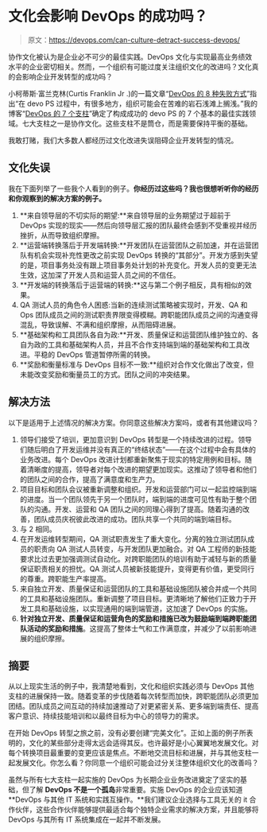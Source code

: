 # 文化会影响 DevOps 的成功吗？

> 原文：<https://devops.com/can-culture-detract-success-devops/>

协作文化被认为是企业必不可少的最佳实践。DevOps 文化与实现最高业务绩效水平的企业密切相关。然而，一个组织有可能过度关注组织文化的改进吗？文化真的会影响企业开发转型的成功吗？

小柯蒂斯·富兰克林(Curtis Franklin Jr .)的一篇文章“[DevOps 的 8 种失败方式](http://www.informationweek.com/devops/8-ways-to-fail-at-devops/d/d-id/1326521)”指出“在 devo PS 过程中，有很多地方，组织可能会在苦难的岩石浅滩上搁浅。”我的博客“[DevOps 的 7 个支柱](https://devops.com/2016/08/01/7-pillars-of-devops-essential-foundations-for-enterprise-success/)”确定了构成成功的 devo PS 的 7 个基本的最佳实践领域。七大支柱之一是协作文化。这些支柱不是筒仓，而是需要保持平衡的基础。

我敢打赌，我们大多数人都经历过文化改进失误阻碍企业开发转型的情况。

## 文化失误

我在下面列举了一些我个人看到的例子。**你经历过这些吗？我也很想听听你的经历和你观察到的解决方案的例子。**

1.  **来自领导层的不切实际的期望:**来自领导层的业务期望过于超前于 DevOps 实现的现实——然后向领导层汇报的团队最终会感到不受重视并经历挫折，从而导致组织摩擦。
2.  **运营端转换落后于开发端转换:**开发团队在运营团队之前加速，并在运营团队有机会实现补充性更改之前实现 DevOps 转换的“其部分”。开发方感到失望的是，项目事务处没有跟上项目事务处计划的补充变化。开发人员的变更无法生效，这加深了开发人员和运营人员之间的不信任。
3.  **开发端的转换落后于运营端的转换:**这与第二个例子相反，具有相似的效果。
4.  QA 测试人员的角色令人困惑:当新的连续测试策略被实现时，开发、QA 和 Ops 团队成员之间的测试职责界限变得模糊。跨职能团队成员之间的沟通变得混乱，导致误解、不满和组织摩擦，从而阻碍进展。
5.  **基础架构和工具团队各自为政:**开发、质量保证和运营团队维护独立的、各自为政的工具和基础架构人员，并且不合作支持端到端的基础架构和工具改进。平稳的 DevOps 管道暂停所需的转换。
6.  **奖励和衡量标准与 DevOps 目标不一致:**组织对合作文化做出了改变，但未能改变奖励和衡量员工的方式。团队之间的冲突结果。

## 解决方法

以下是适用于上述情况的解决方案。你同意这些解决方案吗，或者有其他建议吗？

1.  领导们接受了培训，更加意识到 DevOps 转型是一个持续改进的过程。领导们随后明白了开发运维并没有真正的“终结状态”——在这个过程中会有具体的业务改进。每个 DevOps 改进计划都重新聚焦于现实的特定用例和目标。随着清晰度的提高，领导者对每个改进的期望更加现实。这推动了领导者和他们的团队之间的合作，提高了满意度和生产力。
2.  项目目标和团队会议被重新调整和组织。开发和运营部门可以一起监控端到端的进度。当一个团队领先于另一个团队时，端到端的进度可见性有助于整个团队的沟通。开发、运营和 QA 团队之间的同理心得到了提高。随着沟通的改善，团队成员庆祝彼此改进的成功。团队共享一个共同的端到端目标。
3.  与 2 相同。
4.  在开发运维转型期间，QA 测试职责发生了重大变化。分离的独立测试团队成员的职责向 QA 测试人员转变，与开发团队更加融合。对 QA 工程师的新技能要求比过去更加强调测试自动化。对跨职能团队的培训有助于减轻与新的质量保证职责相关的担忧。QA 测试人员被新技能提升，变得更有价值，更受同行的尊重。跨职能生产率提高。
5.  来自独立开发、质量保证和运营团队的工具和基础设施团队被合并成一个共同的工具和基础设施团队。重新调整了项目目标。更清晰地了解他们正致力于开发工具和基础设施，以实现通用的端到端管道，这加速了 DevOps 的实施。
6.  **针对独立开发、质量保证和运营角色的奖励和措施已改为鼓励端到端跨职能团队活动的奖励和措施**。这提高了整体士气和工作满意度，并减少了以前影响进展的组织摩擦。

## 摘要

从以上现实生活的例子中，我清楚地看到，文化和组织实践必须与 DevOps 其他支柱的进展保持一致。随着变革的步伐随着每次转型而加快，跨职能团队必须更加团结。团队成员之间互动的持续加速推动了对更紧密关系、更多端到端责任、提高客户意识、持续技能培训和以最终目标为中心的领导力的需求。

在开始 DevOps 转型之旅之前，没有必要创建“完美文化”。正如上面的例子所表明的，文化的某些部分走得太远会适得其反。也许最好是小心翼翼地发展文化。对每个转换项目最重要的变更应该是焦点。不断地交流目标和进展，并与其他支柱一起发展文化。你怎么看？你同意一个组织可能会过分关注整体组织文化的改善吗？

虽然与所有七大支柱一起实施的 DevOps 为长期企业业务改进奠定了坚实的基础，但了解 **DevOps 不是一个孤岛**非常重要。实施 DevOps 的企业应该知道 **DevOps 与其他 IT 系统和实践互操作。**我们建议企业选择与工具无关的 it 合作伙伴，这些合作伙伴能够提供最适合每个独特企业需求的解决方案，并且能够将 DevOps 与其所有 IT 系统集成在一起并不断发展。